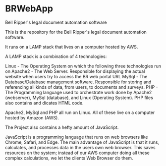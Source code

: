 # BRWebApp
Bell Ripper's legal document automation software

This is the repository for the Bell Ripper's legal document automation software.

It runs on a LAMP stack that lives on a computer hosted by AWS.

A LAMP stack is a combination of 4 technologies:

Linux   - The Operating System on which the following three technologies run on
Apache2 - The Web Server. Responsible for displaying the actual website when users try to access the BR web portal URL
MySql   - The Database/Database management software. Responsible for storing and referencing all kinds of data, from users, to documents and surveys. 
PHP     - The Programming language used to orchestrate work done by Apache2 (webserver), MySql (database), and Linux (Operating System). PHP files also contains and dicates HTML code.

Apache2, MySql and PHP all run on Linux. All of these live on a computer hosted by Amazon (AWS).

The Project also contains a hefty amount of JavaScript.

JavaScript is a programming language that runs on web browsers like Chrome, Safari, and Edge. The main advantage of JavaScript is that it runs, calculates, and processes data in the users own web browser.
This saves resources on the system; instead of our AWS computer doing all these complex calculations, we let the clients Web Browser do them. 
